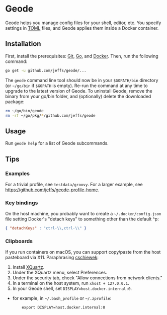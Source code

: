 # Geode

Geode helps you manage config files for your shell, editor, etc.  You specify
settings in [TOML][] files, and Geode applies them inside a Docker container.

## Installation

First, install the prerequisites: [Git][], [Go][], and [Docker][].  Then, run
the following command:

```sh
go get -u github.com/jeffs/geode/...
```

The `geode` command line tool should now be in your `$GOPATH/bin` directory (or
`~/go/bin` if `$GOPATH` is empty).  Re-run the command at any time to upgrade
to the latest version of Geode.  To uninstall Geode, remove the binary from
your go/bin folder, and (optionally) delete the downloaded package:

```sh
rm ~/go/bin/geode
rm -rf ~/go/pkg/*/github.com/jeffs/geode
```

## Usage

Run `geode help` for a list of Geode subcommands.

## Tips

### Examples

For a trivial profile, see `testdata/groovy`.  For a larger example, see
<https://github.com/jeffs/geode-profile-home>.

### Key bindings

On the host machine, you probably want to create a `~/.docker/config.json` file
setting Docker's "detach keys" to something other than the default ^p:

```json
{ "detachKeys" : "ctrl-\\,ctrl-\\" }
```

### Clipboards

If you run containers on macOS, you can support copy/paste from the host
pasteboard via X11.  Paraphrasing [cschiewek][]:

1. Install [XQuartz](https://www.xquartz.org).
2. Under the XQuartz menu, select Preferences.
3. Under the security tab, check "Allow connections from network clients."
4. In a terminal on the host system, run `xhost + 127.0.0.1`.
5. In your Geode shell, set `DISPLAY=host.docker.internal:0`.
  - for example, in `~/.bash_profile` or `~/.zprofile`:

            export DISPLAY=host.docker.internal:0


[Docker]: https://www.docker.com/
[Git]: https://git-scm.com/
[Go]: https://golang.org/
[TOML]: https://github.com/toml-lang/toml
[cschiewek]: https://gist.github.com/cschiewek/246a244ba23da8b9f0e7b11a68bf3285
